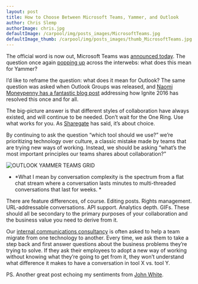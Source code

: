```yaml
---
layout: post
title: How to Choose Between Microsoft Teams, Yammer, and Outlook
author: Chris Slemp
authorImage: chris.jpg
defaultImage: /carpool/img/posts_images/MicrosoftTeams.jpg
defaultImage_thumb: /carpool/img/posts_images/thumb_MicrosoftTeams.jpg
---
```


The official word is now out, Microsoft Teams was [announced today](https://blogs.office.com/2016/11/02/introducing-microsoft-teams-the-chat-based-workspace-in-office-365/). The question once again [popping up](https://techcommunity.microsoft.com/t5/Microsoft-Teams/Yammer-vs-Microsoft-Teams/m-p/26388) across the interwebs: what does this mean for Yammer?

<!--more-->

I’d like to reframe the question: what does it mean for Outlook? The same question was asked when Outlook Groups was released, and [Naomi Moneypenny has a fantastic blog post](https://naomimoneypenny.com/2016/08/24/yammers-place-in-office-365-groups/) addressing how Ignite 2016 has resolved this once and for all.

The big-picture answer is that different styles of collaboration have always existed, and will continue to be needed. Don’t wait for the One Ring. Use what works for you. As [Sharegate](http://en.share-gate.com/blog/microsoft-teams-vs-yammer) has said, it’s about choice.

By continuing to ask the question “which tool should we use?” we’re prioritizing technology over culture, a classic mistake made by teams that are trying new ways of working. Instead, we should be asking “what’s the most important principles our teams shares about collaboration?”

![OUTLOOK YAMMER TEAMS GRID](https://cdn-images-1.medium.com/max/2000/1*gkyoRJlijcWEqAZy6oKNhw.png)

* *What I mean by conversation complexity is the spectrum from a flat chat stream where a conversation lasts minutes to multi-threaded conversations that last for weeks. *

There are feature differences, of course. Editing posts. Rights management. URL-addressable conversations. API support. Analytics depth. GIFs. These should all be secondary to the primary purposes of your collaboration and the business value you need to derive from it.

Our [internal communications consultancy](http://www.carpoolagency.com/) is often asked to help a team migrate from one technology to another. Every time, we ask them to take a step back and first answer questions about the business problems they’re trying to solve. If they ask their employees to adopt a new way of working without knowing what they’re going to get from it, they won’t understand what difference it makes to have a conversation in tool X vs. tool Y.

PS. Another great post echoing my sentiments from [John White](https://whitepages.unlimitedviz.com/2016/11/microsoft-social-landscape/).
